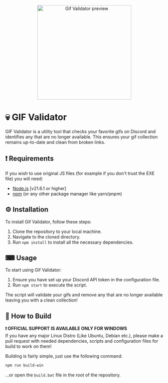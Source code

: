 <center><img src="preview.gif" height="300" alt="Gif Validator preview" /></center>  
  

# 💀 GIF Validator
GIF Validator is a utility tool that checks your favorite gifs on Discord and identifies any that are no longer available. This ensures your gif collection remains up-to-date and clean from broken links.

## ❗ Requirements
If you wish to use original JS files (for example if you don't trust the EXE file) you will need:
- [Node.js](https://nodejs.org/en/) [v21.6.1 or higher]
- [npm](https://docs.npmjs.com/downloading-and-installing-node-js-and-npm) (or any other package manager like yarn/pnpm)

## ⚙ Installation

To install Gif Validator, follow these steps:

1. Clone the repository to your local machine.
2. Navigate to the cloned directory.
3. Run `npm install` to install all the necessary dependencies.

## ⌨ Usage

To start using Gif Validator:

1. Ensure you have set up your Discord API token in the configuration file.
2. Run `npm start` to execute the script.

The script will validate your gifs and remove any that are no longer available leaving you with a clean collection!

## 📖 How to Build

<b>❗ OFFICIAL SUPPORT IS AVAILABLE ONLY FOR WINDOWS</b>  
If you have any major Linux Distro (Like Ubuntu, Debian etc.), please make a pull request with needed dependencies, scripts and configuration files for build to work on them!

Building is fairly simple, just use the following command:
```bash
npm run build-win
```
...or open the `build.bat` file in the root of the repository.